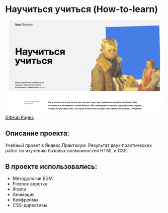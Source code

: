 # Научиться учиться (How-to-learn)

![Скриншот](how-to-learn.png)

[GitHub Pages](https://denisshamanskiy.github.io/how-to-learn/ "Научиться учиться")

## Описание проекта:

Учебный проект в Яндекс.Практикум.
Результат двух практических работ по изучению базовых возможностей HTML и CSS.

## В проекте использовались:

- Методология БЭМ
- Flexbox верстка
- iframe
- Анимация
- Кейфреймы
- CSS-директивы
